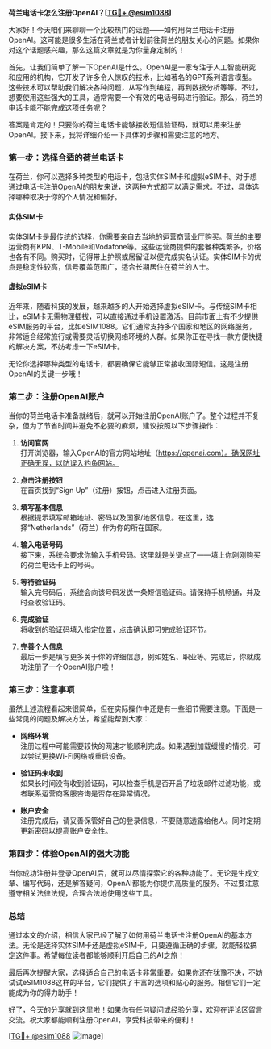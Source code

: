 **荷兰电话卡怎么注册OpenAI？[[TG💪+ @esim1088](https://t.me/s/esim1088)]**

大家好！今天咱们来聊聊一个比较热门的话题——如何用荷兰电话卡注册OpenAI。这可能是很多生活在荷兰或者计划前往荷兰的朋友关心的问题。如果你对这个话题感兴趣，那么这篇文章就是为你量身定制的！

首先，让我们简单了解一下OpenAI是什么。OpenAI是一家专注于人工智能研究和应用的机构，它开发了许多令人惊叹的技术，比如著名的GPT系列语言模型。这些技术可以帮助我们解决各种问题，从写作到编程，再到数据分析等等。不过，想要使用这些强大的工具，通常需要一个有效的电话号码进行验证。那么，荷兰的电话卡能不能完成这项任务呢？

答案是肯定的！只要你的荷兰电话卡能够接收短信验证码，就可以用来注册OpenAI。接下来，我将详细介绍一下具体的步骤和需要注意的地方。

### **第一步：选择合适的荷兰电话卡**

在荷兰，你可以选择多种类型的电话卡，包括实体SIM卡和虚拟eSIM卡。对于想通过电话卡注册OpenAI的朋友来说，这两种方式都可以满足需求。不过，具体选择哪种取决于你的个人情况和偏好。

#### 实体SIM卡

实体SIM卡是最传统的选择，你需要亲自去当地的运营商营业厅购买。荷兰的主要运营商有KPN、T-Mobile和Vodafone等。这些运营商提供的套餐种类繁多，价格也各有不同。购买时，记得带上护照或居留证以便完成实名认证。实体SIM卡的优点是稳定性较高，信号覆盖范围广，适合长期居住在荷兰的人士。

#### 虚拟eSIM卡

近年来，随着科技的发展，越来越多的人开始选择虚拟eSIM卡。与传统SIM卡相比，eSIM卡无需物理插拔，可以直接通过手机设置激活。目前市面上有不少提供eSIM服务的平台，比如eSIM1088。它们通常支持多个国家和地区的网络服务，非常适合经常旅行或需要灵活切换网络环境的人群。如果你正在寻找一款方便快捷的解决方案，不妨考虑一下eSIM卡。

无论你选择哪种类型的电话卡，都要确保它能够正常接收国际短信。这是注册OpenAI的关键一步哦！

### **第二步：注册OpenAI账户**

当你的荷兰电话卡准备就绪后，就可以开始注册OpenAI账户了。整个过程并不复杂，但为了节省时间并避免不必要的麻烦，建议按照以下步骤操作：

1. **访问官网**  
   打开浏览器，输入OpenAI的官方网站地址（https://openai.com）。确保网址正确无误，以防误入钓鱼网站。

2. **点击注册按钮**  
   在首页找到“Sign Up”（注册）按钮，点击进入注册页面。

3. **填写基本信息**  
   根据提示填写邮箱地址、密码以及国家/地区信息。在这里，选择“Netherlands”（荷兰）作为你的所在国家。

4. **输入电话号码**  
   接下来，系统会要求你输入手机号码。这里就是关键点了——填上你刚刚购买的荷兰电话卡上的号码。

5. **等待验证码**  
   输入完号码后，系统会向该号码发送一条短信验证码。请保持手机畅通，并及时查收验证码。

6. **完成验证**  
   将收到的验证码填入指定位置，点击确认即可完成验证环节。

7. **完善个人信息**  
   最后一步是填写更多关于你的详细信息，例如姓名、职业等。完成后，你就成功注册了一个OpenAI账户啦！

### **第三步：注意事项**

虽然上述流程看起来很简单，但在实际操作中还是有一些细节需要注意。下面是一些常见的问题及解决方法，希望能帮到大家：

- **网络环境**  
  注册过程中可能需要较快的网速才能顺利完成。如果遇到加载缓慢的情况，可以尝试更换Wi-Fi网络或重启设备。

- **验证码未收到**  
  如果长时间没有收到验证码，可以检查手机是否开启了垃圾邮件过滤功能，或者联系运营商客服咨询是否存在异常情况。

- **账户安全**  
  注册完成后，请妥善保管好自己的登录信息，不要随意透露给他人。同时定期更新密码以提高账户安全性。

### **第四步：体验OpenAI的强大功能**

当你成功注册并登录OpenAI后，就可以尽情探索它的各种功能了。无论是生成文章、编写代码，还是解答疑问，OpenAI都能为你提供高质量的服务。不过要注意遵守相关法律法规，合理合法地使用这些工具。

### **总结**

通过本文的介绍，相信大家已经了解了如何用荷兰电话卡注册OpenAI的基本方法。无论是选择实体SIM卡还是虚拟eSIM卡，只要遵循正确的步骤，就能轻松搞定这件事。希望每位读者都能够顺利开启自己的AI之旅！

最后再次提醒大家，选择适合自己的电话卡非常重要。如果你还在犹豫不决，不妨试试eSIM1088这样的平台，它们提供了丰富的选项和贴心的服务。相信它们一定能成为你的得力助手！

好了，今天的分享就到这里啦！如果你有任何疑问或经验分享，欢迎在评论区留言交流。祝大家都能顺利注册OpenAI，享受科技带来的便利！

[[TG💪+ @esim1088](https://t.me/s/esim1088) ![Image](https://i.postimg.cc/4NQfJmqS/Snipaste-2025-05-13-00-14-12.png)]